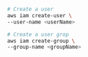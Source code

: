 ```bash
# Create a user
aws iam create-user \
--user-name <userName>
```

```bash
# Create a user grop
aws iam create-group \
--group-name <groupName>
```

